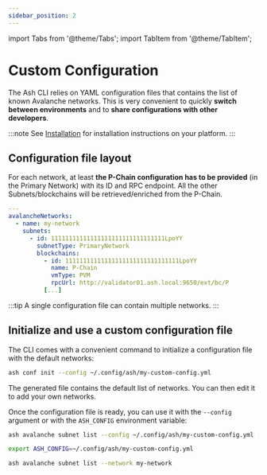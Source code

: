```yaml
---
sidebar_position: 2
---
```


import Tabs from '@theme/Tabs';
import TabItem from '@theme/TabItem';

# Custom Configuration

The Ash CLI relies on YAML configuration files that contains the list of known Avalanche networks. This is very convenient to quickly **switch between environments** and to **share configurations with other developers**.

:::note
See [Installation](/docs/toolkit/ash-cli/installation) for installation instructions on your platform.
:::

## Configuration file layout

For each network, at least **the P-Chain configuration has to be provided** (in the Primary Network) with its ID and RPC endpoint. All the other Subnets/blockchains will be retrieved/enriched from the P-Chain.

```yaml {8-11} title="~/.config/ash/my-custom-config.yml"
---
avalancheNetworks:
  - name: my-network
    subnets:
      - id: 11111111111111111111111111111111LpoYY
        subnetType: PrimaryNetwork
        blockchains:
          - id: 11111111111111111111111111111111LpoYY
            name: P-Chain
            vmType: PVM
            rpcUrl: http://validator01.ash.local:9650/ext/bc/P
          [...]
```

:::tip
A single configuration file can contain multiple networks.
:::

## Initialize and use a custom configuration file

The CLI comes with a convenient command to initialize a configuration file with the default networks:

```bash
ash conf init --config ~/.config/ash/my-custom-config.yml
```

The generated file contains the default list of networks. You can then edit it to add your own networks.

Once the configuration file is ready, you can use it with the `--config` argument or with the `ASH_CONFIG` environment variable:

<Tabs>
  <TabItem value="argument" label="Using --config arg" default>

```bash
ash avalanche subnet list --config ~/.config/ash/my-custom-config.yml --network my-network
```

  </TabItem>
  <TabItem value="env var" label="Using ASH_CONFIG">

```bash
export ASH_CONFIG=~/.config/ash/my-custom-config.yml

ash avalanche subnet list --network my-network
```

  </TabItem>
</Tabs>
